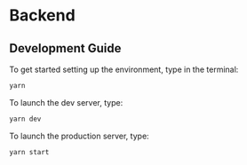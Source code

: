 # Backend

## Development Guide

To get started setting up the environment, type in the terminal:

```bash
yarn
```

To launch the dev server, type:

```bash
yarn dev
```

To launch the production server, type:

```bash
yarn start
```
